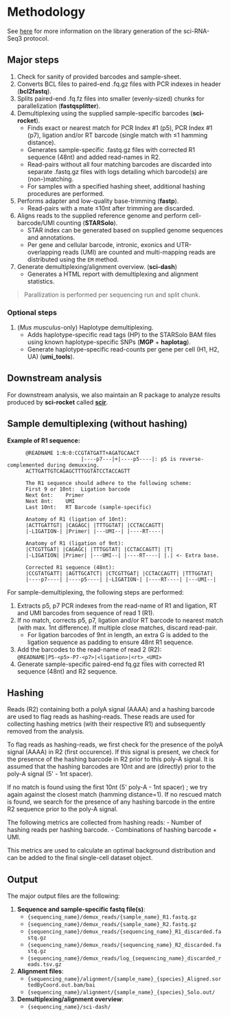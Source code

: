 # Methodology

See [here](https://teichlab.github.io/scg_lib_structs/methods_html/sci-RNA-seq3.html) for more information on the library generation of the sci-RNA-Seq3 protocol.

## Major steps

1. Check for sanity of provided barcodes and sample-sheet.
2. Converts BCL files to paired-end .fq.gz files with PCR indexes in header (**bcl2fastq**).
3. Splits paired-end .fq.fz files into smaller (evenly-sized) chunks for parallelization (**fastqsplitter**).
4. Demultiplexing using the supplied sample-specific barcodes (**sci-rocket**).
      * Finds exact or nearest match for PCR Index #1 (p5), PCR Index #1 (p7), ligation and/or RT barcode (single match with ≤1 hamming distance).
      * Generates sample-specific .fastq.gz files with corrected R1 sequence (48nt) and added read-names in R2.
      * Read-pairs without all four matching barcodes are discarded into separate .fastq.gz files with logs detailing which barcode(s) are (non-)matching.
      * For samples with a specified hashing sheet, additional hashing procedures are performed.
5. Performs adapter and low-quality base-trimming (**fastp**).
      * Read-pairs with a mate ≤10nt after trimming are discarded.
6. Aligns reads to the supplied reference genome and perform cell-barcode/UMI counting (**STARSolo**).
      * STAR index can be generated based on supplied genome sequences and annotations.
      * Per gene and cellular barcode, intronic, exonics and UTR-overlapping reads (UMI) are counted and multi-mapping reads are distributed using the `EM` method.
7. Generate demultiplexing/alignment overview. (**sci-dash**)
      * Generates a HTML report with demultiplexing and alignment statistics.

> Parallization is performed per sequencing run and split chunk.

### Optional steps

1. (*Mus musculus*-only) Haplotype demultiplexing.
      * Adds haplotype-specific read tags (HP) to the STARSolo BAM files using known haplotype-specific SNPs (**MGP** + **haplotag**).
      * Generate haplotype-specific read-counts per gene per cell (H1, H2, UA) (**umi_tools**).

## Downstream analysis

For downstream analysis, we also maintain an R package to analyze results produced by **sci-rocket** called [**scir**](https://github.com/odomlab2/scir).

## Sample demultiplexing (without hashing)

**Example of R1 sequence:**

```text
      @READNAME 1:N:0:CCGTATGATT+AGATGCAACT
                        |----p7---|+|----p5----|: p5 is reverse-complemented during demuxxing.
      ACTTGATTGTCAGAGCTTTGGTATCCTACCAGTT

      The R1 sequence should adhere to the following scheme:
      First 9 or 10nt:  Ligation barcode
      Next 6nt:    Primer
      Next 8nt:    UMI
      Last 10nt:   RT Barcode (sample-specific)

      Anatomy of R1 (ligation of 10nt):
      |ACTTGATTGT| |CAGAGC| |TTTGGTAT| |CCTACCAGTT|
      |-LIGATION-| |Primer| |---UMI--| |----RT----|

      Anatomy of R1 (ligation of 9nt):
      |CTCGTTGAT| |CAGAGC| |TTTGGTAT| |CCTACCAGTT| |T|
      |-LIGATION| |Primer| |---UMI--| |----RT----| |.| <- Extra base.

      Corrected R1 sequence (48nt):
      |CCGTATGATT| |AGTTGCATCT| |CTCGTTGAT| |CCTACCAGTT| |TTTGGTAT|
      |----p7----| |----p5----| |-LIGATION-| |----RT----| |---UMI--|
```

For sample-demultiplexing, the following steps are performed:

1. Extracts p5, p7 PCR indexes from the read-name of R1 and ligation, RT and UMI barcodes from sequence of read 1 (R1).
2. If no match, corrects p5, p7, ligation and/or RT barcode to nearest match (with max. 1nt difference). If multiple close matches, discard read-pair.
    * For ligation barcodes of 9nt in length, an extra G is added to the ligation sequence as padding to ensure 48nt R1 sequence.
3. Add the barcodes to the read-name of read 2 (R2):  
    `@READNAME|P5-<p5>-P7-<p7>|<ligation>|<rt>_<UMI>`
4. Generate sample-specific paired-end fq.gz files with corrected R1 sequence (48nt) and R2 sequence.

## Hashing

Reads (R2) containing both a polyA signal (AAAA) and a hashing barcode are used to flag reads as hashing-reads. These reads are used for collecting hashing metrics (with their respective R1) and subsequently removed from the analysis.

To flag reads as hashing-reads, we first check for the presence of the polyA signal (AAAA) in R2 (first occurence). If this signal is present, we check for the presence of the hashing barcode in R2 prior to this poly-A signal. It is assumed that the hashing barcodes are 10nt and are (directly) prior to the poly-A signal (5' - 1nt spacer).

If no match is found using the first 10nt (5' poly-A - 1nt spacer) ; we try again against the closest match (hamming distance=1). If no rescued match is found, we search for the presence of any hashing barcode in the entire R2 sequence prior to the poly-A signal.

The following metrics are collected from hashing reads:
      - Number of hashing reads per hashing barcode.
      - Combinations of hashing barcode + UMI.

This metrics are used to calculate an optimal background distribution and can be added to the final single-cell dataset object.

## Output

The major output files are the following:

1. **Sequence and sample-specific fastq file(s)**:
      * `{sequencing_name}/demux_reads/{sample_name}_R1.fastq.gz`
      * `{sequencing_name}/demux_reads/{sample_name}_R2.fastq.gz`
      * `{sequencing_name}/demux_reads/{sequencing_name}_R1_discarded.fastq.gz`
      * `{sequencing_name}/demux_reads/{sequencing_name}_R2_discarded.fastq.gz`
      * `{sequencing_name}/demux_reads/log_{sequencing_name}_discarded_reads.tsv.gz`
2. **Alignment files**:
      * `{sequencing_name}/alignment/{sample_name}_{species}_Aligned.sortedByCoord.out.bam/bai`
      * `{sequencing_name}/alignment/{sample_name}_{species}_Solo.out/`
3. **Demultiplexing/alignment overview**:
      * `{sequencing_name}/sci-dash/`
